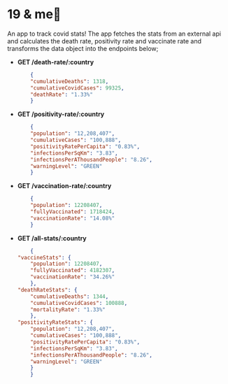 

**<h1>19 & me**💉</h1>

An app to track covid stats! The app fetches the stats from an external api and calculates the death rate, positivity rate and vaccinate rate and transforms the data object into the endpoints below; 
<br>

- **GET /death-rate/:country**
    ```json
        {
        "cumulativeDeaths": 1318,
        "cumulativeCovidCases": 99325,
        "deathRate": "1.33%"
        }
    ```
- **GET /positivity-rate/:country**
    ```json
        {
        "population": "12,208,407",
        "cumulativeCases": "100,888",
        "positivityRatePerCapita": "0.83%",
        "infectionsPerSqKm": "3.83",
        "infectionsPerAThousandPeople": "8.26",
        "warningLevel": "GREEN"
        }
    ```
- **GET /vaccination-rate/:country**
    ```json
        {
        "population": 12208407,
        "fullyVaccinated": 1718424,
        "vaccinationRate": "14.08%"
        }
    ```
- **GET /all-stats/:country**
    ```json
        {
    "vaccineStats": {
        "population": 12208407,
        "fullyVaccinated": 4182307,
        "vaccinationRate": "34.26%"
        },
    "deathRateStats": {
        "cumulativeDeaths": 1344,
        "cumulativeCovidCases": 100888,
        "mortalityRate": "1.33%"
        },
    "positivityRateStats": {
        "population": "12,208,407",
        "cumulativeCases": "100,888",
        "positivityRatePerCapita": "0.83%",
        "infectionsPerSqKm": "3.83",
        "infectionsPerAThousandPeople": "8.26",
        "warningLevel": "GREEN"
        }
        }
    ```



